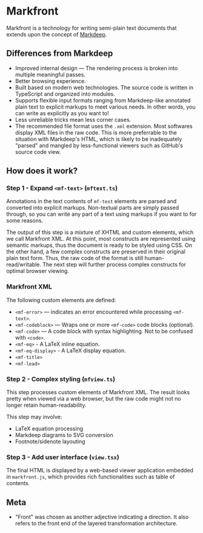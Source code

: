 # Markfront

Markfront is a technology for writing semi-plain text documents that extends upon the concept of [Markdeep](http://casual-effects.com/markdeep/).

## Differences from Markdeep

- Improved internal design — The rendering process is broken into multiple meaningful passes.
- Better browsing experience.
- Built based on modern web technologies. The source code is written in TypeScript and organized into modules.
- Supports flexible input formats ranging from Markdeep-like annotated plain text to explicit markups to meet various needs. In other words, you can write as explicitly as you want to!
- Less unreliable tricks mean less corner cases.
- The recommended file format uses the `.xml` extension. Most softwares display XML files in the raw code. This is more preferrable to the situation with Markdeep's HTML, which is likely to be inadequately "parsed" and mangled by less-functional viewers such as GitHub's source code view.

## How does it work?

### Step 1 - Expand `<mf-text>` (`mftext.ts`)

Annotations in the text contents of `mf-text` elements are parsed and converted into explicit markups. Non-textual parts are simply passed through, so you can write any part of a text using markups if you want to for some reasons.

The output of this step is a mixture of XHTML and custom elements, which we call Markfront XML. At this point, most constructs are represented using semantic markups, thus the document is ready to be styled using CSS. On the other hand, a few complex constructs are preserved in their original plain text form. Thus, the raw code of the format is still human-read/writable. The next step will further process complex constructs for optimal browser viewing.

### Markfront XML

The following custom elements are defined:

- `<mf-error>` — indicates an error encountered while processing `<mf-text>`.
- `<mf-codeblock>` — Wraps one or more `<mf-code>` code blocks (optional).
- `<mf-code>` — A code block with syntax highlighting. Not to be confused with `<code>`.
- `<mf-eq>` - A LaTeX inline equation.
- `<mf-eq-display>` - A LaTeX display equation.
- `<mf-title>`
- `<mf-lead>`

### Step 2 - Complex styling (`mfview.ts`)

This step processes custom elements of Markfront XML. The result looks pretty when viewed via a web browser, but the raw code might not no longer retain human-readability.

This step may involve:

- LaTeX equation processing
- Markdeep diagrams to SVG conversion
- Footnote/sidenote layouting

### Step 3 - Add user interface (`view.tsx`)

The final HTML is displayed by a web-based viewer application embedded in `markfront.js`, which provides rich functionalities such as table of contents.

## Meta

- "Front" was chosen as another adjective indicating a direction. It also refers to the front end of the layered transformation architecture.
